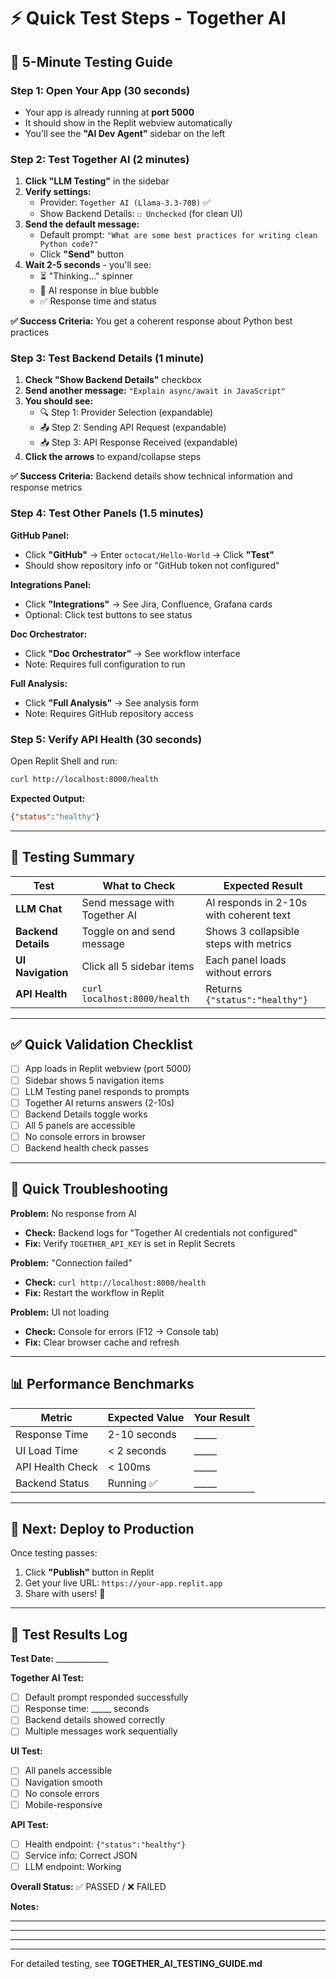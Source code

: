 # ⚡ Quick Test Steps - Together AI

## 🚀 **5-Minute Testing Guide**

### **Step 1: Open Your App** (30 seconds)
- Your app is already running at **port 5000**
- It should show in the Replit webview automatically
- You'll see the **"AI Dev Agent"** sidebar on the left

### **Step 2: Test Together AI** (2 minutes)

1. **Click "LLM Testing"** in the sidebar
2. **Verify settings:**
   - Provider: `Together AI (Llama-3.3-70B)` ✅
   - Show Backend Details: `☐ Unchecked` (for clean UI)
3. **Send the default message:**
   - Default prompt: `"What are some best practices for writing clean Python code?"`
   - Click **"Send"** button
4. **Wait 2-5 seconds** - you'll see:
   - ⏳ "Thinking..." spinner
   - 🤖 AI response in blue bubble
   - ✅ Response time and status

**✅ Success Criteria:** You get a coherent response about Python best practices

### **Step 3: Test Backend Details** (1 minute)

1. **Check "Show Backend Details"** checkbox
2. **Send another message:** `"Explain async/await in JavaScript"`
3. **You should see:**
   - 🔍 Step 1: Provider Selection (expandable)
   - 📤 Step 2: Sending API Request (expandable)
   - 📥 Step 3: API Response Received (expandable)
4. **Click the arrows** to expand/collapse steps

**✅ Success Criteria:** Backend details show technical information and response metrics

### **Step 4: Test Other Panels** (1.5 minutes)

**GitHub Panel:**
- Click **"GitHub"** → Enter `octocat/Hello-World` → Click **"Test"**
- Should show repository info or "GitHub token not configured"

**Integrations Panel:**
- Click **"Integrations"** → See Jira, Confluence, Grafana cards
- Optional: Click test buttons to see status

**Doc Orchestrator:**
- Click **"Doc Orchestrator"** → See workflow interface
- Note: Requires full configuration to run

**Full Analysis:**
- Click **"Full Analysis"** → See analysis form
- Note: Requires GitHub repository access

### **Step 5: Verify API Health** (30 seconds)

Open Replit Shell and run:
```bash
curl http://localhost:8000/health
```

**Expected Output:**
```json
{"status":"healthy"}
```

---

## 🎯 **Testing Summary**

| Test | What to Check | Expected Result |
|------|---------------|-----------------|
| **LLM Chat** | Send message with Together AI | AI responds in 2-10s with coherent text |
| **Backend Details** | Toggle on and send message | Shows 3 collapsible steps with metrics |
| **UI Navigation** | Click all 5 sidebar items | Each panel loads without errors |
| **API Health** | `curl localhost:8000/health` | Returns `{"status":"healthy"}` |

---

## ✅ **Quick Validation Checklist**

- [ ] App loads in Replit webview (port 5000)
- [ ] Sidebar shows 5 navigation items
- [ ] LLM Testing panel responds to prompts
- [ ] Together AI returns answers (2-10s)
- [ ] Backend Details toggle works
- [ ] All 5 panels are accessible
- [ ] No console errors in browser
- [ ] Backend health check passes

---

## 🐛 **Quick Troubleshooting**

**Problem:** No response from AI
- **Check:** Backend logs for "Together AI credentials not configured"
- **Fix:** Verify `TOGETHER_API_KEY` is set in Replit Secrets

**Problem:** "Connection failed"
- **Check:** `curl http://localhost:8000/health`
- **Fix:** Restart the workflow in Replit

**Problem:** UI not loading
- **Check:** Console for errors (F12 → Console tab)
- **Fix:** Clear browser cache and refresh

---

## 📊 **Performance Benchmarks**

| Metric | Expected Value | Your Result |
|--------|---------------|-------------|
| Response Time | 2-10 seconds | _____ |
| UI Load Time | < 2 seconds | _____ |
| API Health Check | < 100ms | _____ |
| Backend Status | Running ✅ | _____ |

---

## 🚀 **Next: Deploy to Production**

Once testing passes:
1. Click **"Publish"** button in Replit
2. Get your live URL: `https://your-app.replit.app`
3. Share with users! 🎉

---

## 📝 **Test Results Log**

**Test Date:** _____________

**Together AI Test:**
- [ ] Default prompt responded successfully
- [ ] Response time: _____ seconds
- [ ] Backend details showed correctly
- [ ] Multiple messages work sequentially

**UI Test:**
- [ ] All panels accessible
- [ ] Navigation smooth
- [ ] No console errors
- [ ] Mobile-responsive

**API Test:**
- [ ] Health endpoint: `{"status":"healthy"}`
- [ ] Service info: Correct JSON
- [ ] LLM endpoint: Working

**Overall Status:** ✅ PASSED / ❌ FAILED

**Notes:**
_________________________________
_________________________________
_________________________________

---

For detailed testing, see **TOGETHER_AI_TESTING_GUIDE.md**
